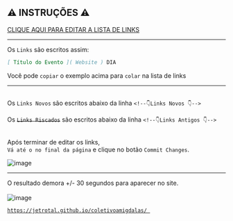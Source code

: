
 ⚠ INSTRUÇÕES ⚠
----------------------------------------------------- 

 [ CLIQUE AQUI PARA EDITAR A LISTA DE LINKS ]( https://github.com/jetrotal/coletivoamigdalas/edit/main/sites.md )
______

Os `Links` são escritos assim:<br> 
```markdown
[ Título do Evento ]( Website ) DIA 
```
Você pode `copiar` o exemplo acima para `colar` na lista de links<br> 

______

<br> Os `Links Novos` são escritos abaixo da linha `<!--👇Links Novos 👇-->`<br> 
<br> Os ~~`Links Riscados`~~ são escritos abaixo da linha `<!--👇Links Antigos 👇-->`<br> 

<br>Após terminar de editar os links, <br> `Vá até o no final da página` e clique no botão `Commit Changes`.  <br>

![image](https://user-images.githubusercontent.com/45118493/128440145-3950217d-006f-462a-b446-f7f515886612.png)

------------------------------------------------------ 

O resultado demora +/- 30 segundos para aparecer no site.<br><br>
![image](https://user-images.githubusercontent.com/45118493/128441497-a572f611-ec1b-4523-a8b6-0223fe9d929f.png)<br>

 
 [``` https://jetrotal.github.io/coletivoamigdalas/  ```](https://jetrotal.github.io/coletivoamigdalas/)
